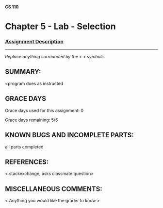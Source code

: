 #### CS 110
# Chapter 5 - Lab - Selection

### [Assignment Description](https://docs.google.com/document/d/1QfPsRfo1kZoQw4p0DhjxZskNfE0eLAV6Z6SgPSleDM4/edit?usp=sharing)

***

_Replace anything surrounded by the `< >` symbols._

## SUMMARY:
 <program does as instructed 

## GRACE DAYS
Grace days used for this assignment: 0 

Grace days remaining: 5/5

## KNOWN BUGS AND INCOMPLETE PARTS:
 all parts completed

## REFERENCES:
 < stackexchange, asks classmate question>

## MISCELLANEOUS COMMENTS:
 < Anything you would like the grader to know >
